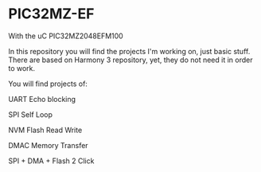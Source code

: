 # PIC32MZ-EF
With the uC PIC32MZ2048EFM100


In this repository you will find the projects I'm working on, just basic stuff. There are based on Harmony 3 repository, yet, they do not need it in order to work.


You will find projects of:

UART Echo blocking

SPI Self Loop

NVM Flash Read Write

DMAC Memory Transfer

SPI + DMA + Flash 2 Click
